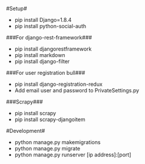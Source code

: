 #Setup#
- pip install Django=1.8.4
- pip install python-social-auth

###For django-rest-framework###
- pip install djangorestframework
- pip install markdown
- pip install django-filter

###For user registration bull###
- pip install django-registration-redux
- Add email user and password to PrivateSettings.py

###Scrapy###
- pip install scrapy
- pip install scrapy-djangoitem


#Development#
- python manage.py makemigrations
- python manage.py migrate
- python manage.py runserver [ip address]:[port]
